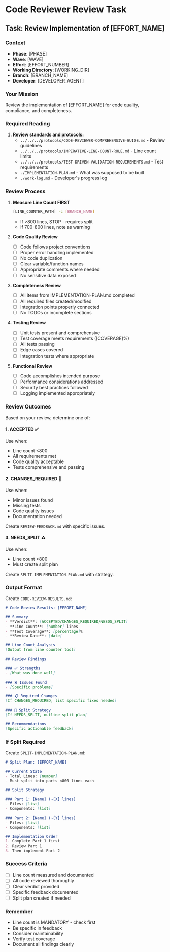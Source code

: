 # Code Reviewer Review Task

## Task: Review Implementation of [EFFORT_NAME]

### Context
- **Phase**: [PHASE]
- **Wave**: [WAVE]  
- **Effort**: [EFFORT_NUMBER]
- **Working Directory**: [WORKING_DIR]
- **Branch**: [BRANCH_NAME]
- **Developer**: [DEVELOPER_AGENT]

### Your Mission

Review the implementation of [EFFORT_NAME] for code quality, compliance, and completeness.

### Required Reading

1. **Review standards and protocols:**
   - `../../../protocols/CODE-REVIEWER-COMPREHENSIVE-GUIDE.md` - Review guidelines
   - `../../../protocols/IMPERATIVE-LINE-COUNT-RULE.md` - Line count limits
   - `../../../protocols/TEST-DRIVEN-VALIDATION-REQUIREMENTS.md` - Test requirements
   - `./IMPLEMENTATION-PLAN.md` - What was supposed to be built
   - `./work-log.md` - Developer's progress log

### Review Process

1. **Measure Line Count FIRST**
   ```bash
   [LINE_COUNTER_PATH] -c [BRANCH_NAME]
   ```
   - If >800 lines, STOP - requires split
   - If 700-800 lines, note as warning

2. **Code Quality Review**
   - [ ] Code follows project conventions
   - [ ] Proper error handling implemented
   - [ ] No code duplication
   - [ ] Clear variable/function names
   - [ ] Appropriate comments where needed
   - [ ] No sensitive data exposed

3. **Completeness Review**
   - [ ] All items from IMPLEMENTATION-PLAN.md completed
   - [ ] All required files created/modified
   - [ ] Integration points properly connected
   - [ ] No TODOs or incomplete sections

4. **Testing Review**
   - [ ] Unit tests present and comprehensive
   - [ ] Test coverage meets requirements ([COVERAGE]%)
   - [ ] All tests passing
   - [ ] Edge cases covered
   - [ ] Integration tests where appropriate

5. **Functional Review**
   - [ ] Code accomplishes intended purpose
   - [ ] Performance considerations addressed
   - [ ] Security best practices followed
   - [ ] Logging implemented appropriately

### Review Outcomes

Based on your review, determine one of:

#### 1. ACCEPTED ✅
Use when:
- Line count <800
- All requirements met
- Code quality acceptable
- Tests comprehensive and passing

#### 2. CHANGES_REQUIRED 🔄
Use when:
- Minor issues found
- Missing tests
- Code quality issues
- Documentation needed

Create `REVIEW-FEEDBACK.md` with specific issues.

#### 3. NEEDS_SPLIT ⚠️
Use when:
- Line count >800
- Must create split plan

Create `SPLIT-IMPLEMENTATION-PLAN.md` with strategy.

### Output Format

Create `CODE-REVIEW-RESULTS.md`:

```markdown
# Code Review Results: [EFFORT_NAME]

## Summary
- **Verdict**: [ACCEPTED/CHANGES_REQUIRED/NEEDS_SPLIT]
- **Line Count**: [number] lines
- **Test Coverage**: [percentage]%
- **Review Date**: [date]

## Line Count Analysis
[Output from line counter tool]

## Review Findings

### ✅ Strengths
- [What was done well]

### ❌ Issues Found
- [Specific problems]

### 📋 Required Changes
[If CHANGES_REQUIRED, list specific fixes needed]

### 🔀 Split Strategy
[If NEEDS_SPLIT, outline split plan]

## Recommendations
[Specific actionable feedback]
```

### If Split Required

Create `SPLIT-IMPLEMENTATION-PLAN.md`:
```markdown
# Split Plan: [EFFORT_NAME]

## Current State
- Total Lines: [number]
- Must split into parts <800 lines each

## Split Strategy

### Part 1: [Name] (~[X] lines)
- Files: [list]
- Components: [list]

### Part 2: [Name] (~[Y] lines)
- Files: [list]
- Components: [list]

## Implementation Order
1. Complete Part 1 first
2. Review Part 1
3. Then implement Part 2
```

### Success Criteria

- [ ] Line count measured and documented
- [ ] All code reviewed thoroughly
- [ ] Clear verdict provided
- [ ] Specific feedback documented
- [ ] Split plan created if needed

### Remember

- Line count is MANDATORY - check first
- Be specific in feedback
- Consider maintainability
- Verify test coverage
- Document all findings clearly